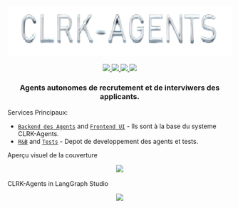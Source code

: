 <h3 align="center">
  <img
    src="img/logo_white-removebg-preview.png"
    height="110"
  />
 <div>
  <p align="center">
    <a
    href="https://github.com/CLRK-Agents/Research-Development.git">
        <img src="https://img.shields.io/github/stars/:CLRK-Agents">
    </a>
    <a href="https://www.linkedin.com/in/clrkagents/">
        <img src="https://img.shields.io/badge/LinkedIn-0077B5?style=for-the-badge&logo=linkedin&logoColor=white" />
    </a>
    <a href="https://github.com/CLRK-Agents">
        <img src="https://img.shields.io/github/followers/:CLRK-Agents" />
    </a>
    <a href="https://app.codecov.io/gh/CLRK-Agents/Tests">
        <img src="https://img.shields.io/codecov/c/:github/:CLRK-Agents/:Tests">
    </a>
  </p>
</div>
</h3>

<h3 align="center">
  <p>Agents autonomes de recrutement et de interviwers des applicants.</p>
</h3>


Services Principaux:
- [`Backend des Agents`](https://github.com/CLRK-Agents/backend_AI.git) and [`Frontend UI`](https://github.com/CLRK-Agents/Web.git) - Ils sont à la base du systeme CLRK-Agents.
- [`R&B`](https://github.com/CLRK-Agents/Research-Development.git) and [`Tests`](https://github.com/CLRK-Agents/Tests.git) - Depot de developpement des agents et tests.

<div>
    <p>Aperçu visuel de la couverture</p>
    <p align="center">
        <img src="https://codecov.io/gh/CLRK-Agents/Tests/graphs/sunburst.svg?token=JGAL32DQBK">
    </p>
</div>

<div>
    <p>CLRK-Agents in LangGraph Studio</p>
    <p align="center">
        <img src="./img/CLRK-AgentsinLangGraphStudio-ezgif.com-video-to-gif-converter.gif">
    </p>
</div>